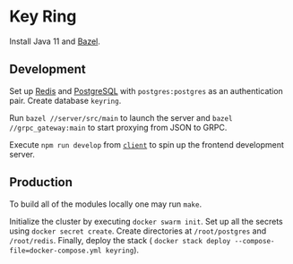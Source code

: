 # Key Ring

Install Java 11 and [Bazel](https://bazel.build).

## Development

Set up [Redis](https://redis.io/) and [PostgreSQL](https://www.postgresql.org/)
with `postgres:postgres` as an authentication pair. Create database `keyring`.

Run `bazel //server/src/main` to launch the server and `bazel //grpc_gateway:main` to
start proxying from JSON to GRPC.

Execute `npm run develop` from
[`client`](https://github.com/dubov94/keyring/tree/master/client) to spin up the
frontend development server.

## Production

To build all of the modules locally one may run `make`.

Initialize the cluster by executing `docker swarm init`. Set up all the secrets
using `docker secret create`. Create directories at `/root/postgres` and
`/root/redis`. Finally, deploy the stack (
`docker stack deploy --compose-file=docker-compose.yml keyring`).
